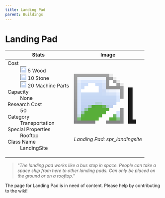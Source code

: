 ```yaml
---
title: Landing Pad
parent: Buildings
---
```

# Landing Pad

[//]: # (Pre-generated content)
<table><thead><tr><th>Stats</th><th>Image</th></tr></thead><tbody><tr><td><dl><dt>Cost</dt><dd><div class="resource-icon"><img style="object-position: -637px -751px;" src="https://tfe2-wiki.github.io/assets/sprites.png"></div> 5 Wood<br><div class="resource-icon"><img style="object-position: -637px -737px;" src="https://tfe2-wiki.github.io/assets/sprites.png"></div> 10 Stone<br><div class="resource-icon"><img style="object-position: -795px -761px;" src="https://tfe2-wiki.github.io/assets/sprites.png"></div> 20 Machine Parts</dd><dt>Capacity</dt><dd>None</dd><dt>Research Cost</dt><dd>50</dd><dt>Category</dt><dd>Transportation</dd><dt>Special Properties</dt><dd>Rooftop</dd><dt>Class Name</dt><dd>LandingSite</dd></dl></td><td><style>.building-image {width: 200px;height: 200px;overflow: hidden;position: relative;}.building-image img {image-rendering: pixelated;object-fit: none;transform: scale(10);transform-origin: left top;position: absolute;left: 0;top: 0;}.resource-image {width: 200px;height: 200px;overflow: hidden;position: relative;}.resource-image img {image-rendering: pixelated;object-fit: none;transform: scale(20);transform-origin: left top;position: absolute;left: 0;top: 0;}.building-icon {width: 20px;height: 20px;overflow: hidden;position: relative;display: inline-block;}.building-icon img {image-rendering: pixelated;object-fit: none;transform: scale(1);transform-origin: left top;position: absolute;left: 0;top: 0;}.resource-icon {width: 20px;height: 20px;overflow: hidden;position: relative;display: inline-block;}.resource-icon img {image-rendering: pixelated;object-fit: none;transform: scale(2);transform-origin: left top;position: absolute;left: 0;top: 0;}</style><div class="building-image"><img style="object-position: -298px -1032px;" src="https://tfe2-wiki.github.io/assets/sprites.png" alt="Landing Pad Back"><img style="object-position: -864px -849px;" src="https://tfe2-wiki.github.io/assets/sprites.png" alt="Landing Pad"></div><i>Landing Pad: spr_landingsite</i></td></tr></tbody></table><blockquote><i>"The landing pad works like a bus stop in space. People can take a space ship from here to other landing pads. Can only be placed on the ground or on a rooftop."</i></blockquote>

The page for Landing Pad is in need of content. Please help by contributing to the wiki!
